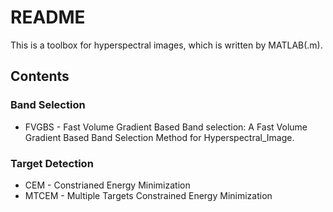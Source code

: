 # README
This is a toolbox for hyperspectral images, which is written by MATLAB(.m).

## Contents

### Band Selection
- FVGBS - Fast Volume Gradient Based Band selection: A Fast Volume Gradient Based Band Selection Method for Hyperspectral_Image.

### Target Detection

- CEM - Constrianed Energy Minimization 
- MTCEM - Multiple Targets Constrained Energy Minimization 
